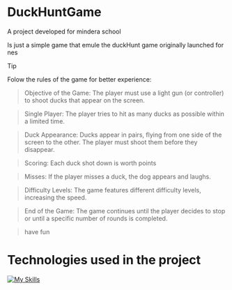 # DuckHuntGame

A project developed for mindera school  

Is just a simple game that emule the duckHunt game originally launched for nes


> [!TIP]
> Folow the rules of the game for better experience:

>   Objective of the Game: The player must use a light gun (or controller) to shoot ducks that appear on the screen.

>  Single Player: The player tries to hit as many ducks as possible within a limited time.

>  Duck Appearance: Ducks appear in pairs, flying from one side of the screen to the other. The player must shoot them before they disappear.

>  Scoring: Each duck shot down is worth points

>   Misses: If the player misses a duck, the dog appears and laughs.

> Difficulty Levels: The game features different difficulty levels, increasing the speed.

>   End of the Game: The game continues until the player decides to stop or until a specific number of rounds is completed.

> have fun 

# Technologies used in the project
[![My Skills](https://skillicons.dev/icons?i=js,html,css)](https://skillicons.dev)

